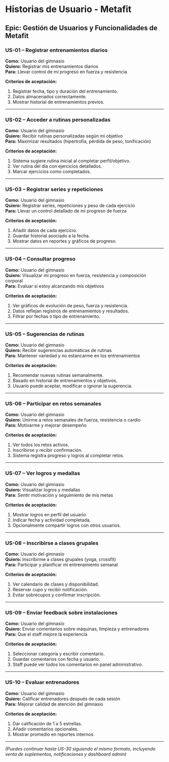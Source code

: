 # Historias de Usuario - Metafit

## Epic: Gestión de Usuarios y Funcionalidades de Metafit

### US-01 – Registrar entrenamientos diarios
**Como:** Usuario del gimnasio  
**Quiero:** Registrar mis entrenamientos diarios  
**Para:** Llevar control de mi progreso en fuerza y resistencia  

**Criterios de aceptación:**
1. Registrar fecha, tipo y duración del entrenamiento.  
2. Datos almacenados correctamente.  
3. Mostrar historial de entrenamientos previos.  

---

### US-02 – Acceder a rutinas personalizadas
**Como:** Usuario del gimnasio  
**Quiero:** Recibir rutinas personalizadas según mi objetivo  
**Para:** Maximizar resultados (hipertrofia, pérdida de peso, tonificación)  

**Criterios de aceptación:**
1. Sistema sugiere rutina inicial al completar perfil/objetivo.  
2. Ver rutina del día con ejercicios detallados.  
3. Marcar ejercicios como completados.  

---

### US-03 – Registrar series y repeticiones
**Como:** Usuario del gimnasio  
**Quiero:** Registrar series, repeticiones y peso de cada ejercicio  
**Para:** Llevar un control detallado de mi progreso de fuerza  

**Criterios de aceptación:**
1. Añadir datos de cada ejercicio.  
2. Guardar historial asociado a la fecha.  
3. Mostrar datos en reportes y gráficos de progreso.  

---

### US-04 – Consultar progreso
**Como:** Usuario del gimnasio  
**Quiero:** Visualizar mi progreso en fuerza, resistencia y composición corporal  
**Para:** Evaluar si estoy alcanzando mis objetivos  

**Criterios de aceptación:**
1. Ver gráficos de evolución de peso, fuerza y resistencia.  
2. Datos reflejan registros de entrenamientos y resultados.  
3. Filtrar por fechas o tipo de entrenamiento.  

---

### US-05 – Sugerencias de rutinas
**Como:** Usuario del gimnasio  
**Quiero:** Recibir sugerencias automáticas de rutinas  
**Para:** Mantener variedad y no estancarme en los entrenamientos  

**Criterios de aceptación:**
1. Recomendar nuevas rutinas semanalmente.  
2. Basado en historial de entrenamientos y objetivos.  
3. Usuario puede aceptar, modificar o ignorar la sugerencia.  

---

### US-06 – Participar en retos semanales
**Como:** Usuario del gimnasio  
**Quiero:** Unirme a retos semanales de fuerza, resistencia o cardio  
**Para:** Motivarme y mejorar desempeño  

**Criterios de aceptación:**
1. Ver todos los retos activos.  
2. Inscribirse y recibir confirmación.  
3. Sistema registra progreso y logros al completar retos.  

---

### US-07 – Ver logros y medallas
**Como:** Usuario del gimnasio  
**Quiero:** Visualizar logros y medallas  
**Para:** Sentir motivación y seguimiento de mis metas  

**Criterios de aceptación:**
1. Mostrar logros en perfil del usuario.  
2. Indicar fecha y actividad completada.  
3. Opcionalmente compartir logros con otros usuarios.  

---

### US-08 – Inscribirse a clases grupales
**Como:** Usuario del gimnasio  
**Quiero:** Inscribirme a clases grupales (yoga, crossfit)  
**Para:** Participar y planificar mi entrenamiento semanal  

**Criterios de aceptación:**
1. Ver calendario de clases y disponibilidad.  
2. Reservar cupo y recibir notificación.  
3. Evitar sobrecupos y confirmar inscripción.  

---

### US-09 – Enviar feedback sobre instalaciones
**Como:** Usuario del gimnasio  
**Quiero:** Enviar comentarios sobre máquinas, limpieza y entrenadores  
**Para:** Que el staff mejore la experiencia  

**Criterios de aceptación:**
1. Seleccionar categoría y escribir comentario.  
2. Guardar comentarios con fecha y usuario.  
3. Staff puede ver todos los comentarios en panel administrativo.  

---

### US-10 – Evaluar entrenadores
**Como:** Usuario del gimnasio  
**Quiero:** Calificar entrenadores después de cada sesión  
**Para:** Mejorar calidad de atención del gimnasio  

**Criterios de aceptación:**
1. Dar calificación de 1 a 5 estrellas.  
2. Añadir comentarios opcionales.  
3. Mostrar promedio en reportes internos.  

---

*(Puedes continuar hasta US-30 siguiendo el mismo formato, incluyendo venta de suplementos, notificaciones y dashboard admin)*

